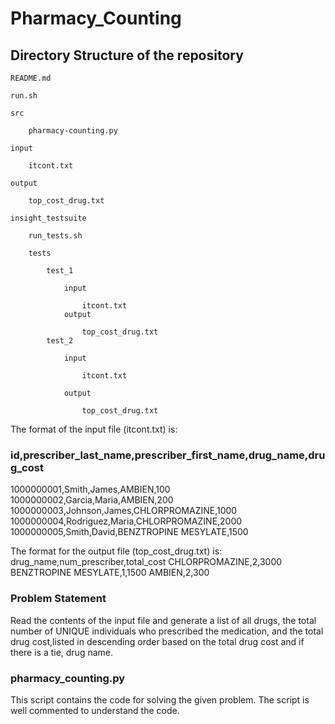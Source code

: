 # Pharmacy_Counting

## Directory Structure of the repository

    README.md 

    run.sh

    src

        pharmacy-counting.py

    input

        itcont.txt

    output

        top_cost_drug.txt

    insight_testsuite

        run_tests.sh
  
        tests
        
            test_1
            
                input
                
                    itcont.txt
                output
                
                    top_cost_drug.txt
            test_2
            
                input
                
                    itcont.txt
                    
                output
                
                    top_cost_drug.txt
                    
                
The format of the input file (itcont.txt) is:

### id,prescriber_last_name,prescriber_first_name,drug_name,drug_cost
1000000001,Smith,James,AMBIEN,100
1000000002,Garcia,Maria,AMBIEN,200
1000000003,Johnson,James,CHLORPROMAZINE,1000
1000000004,Rodriguez,Maria,CHLORPROMAZINE,2000
1000000005,Smith,David,BENZTROPINE MESYLATE,1500


The format for the output file (top_cost_drug.txt) is:
drug_name,num_prescriber,total_cost
CHLORPROMAZINE,2,3000
BENZTROPINE MESYLATE,1,1500
AMBIEN,2,300

### Problem Statement
Read the contents of the input file and generate a list of all drugs, the total number of UNIQUE individuals 
who prescribed the medication, and the total drug cost,listed in descending order based on the total drug 
cost and if there is a tie, drug name.

### pharmacy_counting.py
This script contains the code for solving the given problem. The script is well commented to understand the code. 



